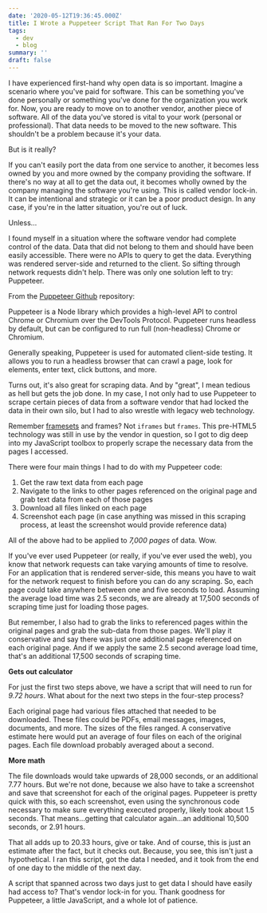 ```yaml
---
date: '2020-05-12T19:36:45.000Z'
title: I Wrote a Puppeteer Script That Ran For Two Days
tags:
  - dev
  - blog
summary: ''
draft: false
---
```

I have experienced first-hand why open data is so important. Imagine a scenario where you've paid for software. This can be something you've done personally or something you've done for the organization you work for. Now, you are ready to move on to another vendor, another piece of software. All of the data you've stored is vital to your work (personal or professional). That data needs to be moved to the new software. This shouldn't be a problem because it's your data.

But is it really?

If you can't easily port the data from one service to another, it becomes less owned by you and more owned by the company providing the software. If there's no way at all to get the data out, it becomes wholly owned by the company managing the software you're using. This is called vendor lock-in. It can be intentional and strategic or it can be a poor product design. In any case, if you're in the latter situation, you're out of luck.

Unless…

I found myself in a situation where the software vendor had complete control of the data. Data that did not belong to them and should have been easily accessible. There were no APIs to query to get the data. Everything was rendered server-side and returned to the client. So sifting through network requests didn't help. There was only one solution left to try: Puppeteer.

From the [Puppeteer Github](https://github.com/puppeteer/puppeteer) repository:

Puppeteer is a Node library which provides a high-level API to control Chrome or Chromium over the DevTools Protocol. Puppeteer runs headless by default, but can be configured to run full (non-headless) Chrome or Chromium.

Generally speaking, Puppeteer is used for automated client-side testing. It allows you to run a headless browser that can crawl a page, look for elements, enter text, click buttons, and more.

Turns out, it's also great for scraping data. And by "great", I mean tedious as hell but gets the job done. In my case, I not only had to use Puppeteer to scrape certain pieces of data from a software vendor that had locked the data in their own silo, but I had to also wrestle with legacy web technology.

Remember [framesets](https://developer.mozilla.org/en-US/docs/Web/HTML/Element/frameset) and frames? Not `iframes` but `frames`. This pre-HTML5 technology was still in use by the vendor in question, so I got to dig deep into my JavaScript toolbox to properly scrape the necessary data from the pages I accessed.

There were four main things I had to do with my Puppeteer code:

1.  Get the raw text data from each page
2.  Navigate to the links to other pages referenced on the original page and grab text data from each of those pages
3.  Download all files linked on each page
4.  Screenshot each page (in case anything was missed in this scraping process, at least the screenshot would provide reference data)

All of the above had to be applied to _7,000 pages_ of data. Wow.

If you've ever used Puppeteer (or really, if you've ever used the web), you know that network requests can take varying amounts of time to resolve. For an application that is rendered server-side, this means you have to wait for the network request to finish before you can do any scraping. So, each page could take anywhere between one and five seconds to load. Assuming the average load time was 2.5 seconds, we are already at 17,500 seconds of scraping time just for loading those pages.

But remember, I also had to grab the links to referenced pages within the original pages and grab the sub-data from those pages. We'll play it conservative and say there was just one additional page referenced on each original page. And if we apply the same 2.5 second average load time, that's an additional 17,500 seconds of scraping time.

**Gets out calculator**

For just the first two steps above, we have a script that will need to run for _9.72 hours_. What about for the next two steps in the four-step process?

Each original page had various files attached that needed to be downloaded. These files could be PDFs, email messages, images, documents, and more. The sizes of the files ranged. A conservative estimate here would put an average of four files on each of the original pages. Each file download probably averaged about a second.

**More math**

The file downloads would take upwards of 28,000 seconds, or an additional 7.77 hours. But we're not done, because we also have to take a screenshot and save that screenshot for each of the original pages. Puppeteer is pretty quick with this, so each screenshot, even using the synchronous code necessary to make sure everything executed properly, likely took about 1.5 seconds. That means…getting that calculator again…an additional 10,500 seconds, or 2.91 hours.

That all adds up to 20.33 hours, give or take. And of course, this is just an estimate after the fact, but it checks out. Because, you see, this isn't just a hypothetical. I ran this script, got the data I needed, and it took from the end of one day to the middle of the next day.

A script that spanned across two days just to get data I should have easily had access to? That's vendor lock-in for you. Thank goodness for Puppeteer, a little JavaScript, and a whole lot of patience.
